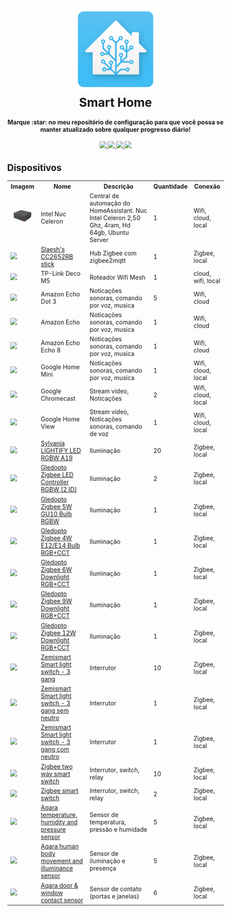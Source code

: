 <h1 align="center">
  <a name="logo" href="https://github.com/aureliosaraiva/HomeAssistant-config">
    <img src="image/ha.png" alt="Smart Home" width="200"></a>
  <br>
  Smart Home
</h1>
<h4 align="center">Marque :star: no meu repositório de configuração para que você possa se manter atualizado sobre qualquer progresso diário!</h4>

<div align="center">
  <h4>
    <a href="https://travis-ci.com/aureliosaraiva/HomeAssistant-config">
      <img src="https://travis-ci.com/aureliosaraiva/HomeAssistant-config.svg?branch=main"/>
    </a>
    <a href="https://github.com/aureliosaraiva/HomeAssistant-config">
      <img src="https://img.shields.io/github/stars/aureliosaraiva/HomeAssistant-config.svg?style=plasticr"/>
    </a>
    <a href="https://github.com/aureliosaraiva/HomeAssistant-config/commits/master">
      <img src="https://img.shields.io/github/last-commit/aureliosaraiva/HomeAssistant-config.svg?style=plasticr"/>
    </a>
    <a href="https://github.com/aureliosaraiva/HomeAssistant-config/commits/master">
      <img src="https://img.shields.io/github/commit-activity/y/aureliosaraiva/HomeAssistant-config.svg?style=plasticr"/>
    </a>
  </h4>
</div>


## Dispositivos

<table align="center" border="0">
  <tr>
    <th>Imagem</th>
    <th>Nome</th>
    <th>Descrição</th>
    <th>Quantidade</th>
    <th>Conexão</th>
  </tr>

  <tr>
    <td>
      <img src="image/intel.webp" width="100" />
    </td>
    <td>Intel Nuc Celeron</td>
    <td>Central de automação do HomeAssistant. Nuc Intel Celeron 2,50 Ghz, 4ram, Hd 64gb, Ubuntu Server</td>
    <td>1</td>
    <td>Wifi, cloud, local</td>
  </tr>

  <tr>
    <td>
      <img src="https://slae.sh/images/shippes_with.jpg" width="100" />
    </td>
    <td><a target="_blank" href="https://slae.sh/projects/cc2652/">Slaesh's CC2652RB stick</a></td>
    <td>Hub Zigbee com zigbee2mqtt</td>
    <td>1</td>
    <td>Zigbee, local</td>
  </tr>

  <tr>
    <td>
      <img src="https://i.pinimg.com/originals/40/07/b1/4007b1926ecd12c91f6ad7d802203485.png" width="100" />
    </td>
    <td>TP-Link Deco M5</td>
    <td>Roteador Wifi Mesh</td>
    <td>1</td>
    <td>cloud, wifi, local</td>
  </tr>



  <tr>
    <td>
      <img src="https://ibcdn.canaltech.com.br/7oULYUGvYykI1YX55Kp0fWQNjWU=/fit-in/400x400/filters:fill(transparent):watermark(wm/prd.png,-32p,center,1,none,15)/i413657.png" width="100" />
    </td>
    <td>Amazon Echo Dot 3</td>
    <td>Noticações sonoras, comando por voz, musica</td>
    <td>5</td>
    <td>Wifi, cloud</td>
  </tr>
  <tr>
    <td>
      <img src="https://ibcdn.canaltech.com.br/Z6pGDk5RK_x09c3LwIXSrHfyq7U=/fit-in/400x400/filters:fill(transparent):watermark(wm/prd.png,-32p,center,1,none,15)/i413664.png" width="100" />
    </td>
    <td>Amazon Echo</td>
    <td>Noticações sonoras, comando por voz, musica</td>
    <td>1</td>
    <td>Wifi, cloud</td>
  </tr>
  <tr>
    <td>
      <img src="https://www.androidcentral.com/sites/androidcentral.com/files/styles/large/public/article_images/2019/05/amazon-echo-show-5-cropped.png" width="100" />
    </td>
    <td>Amazon Echo Echo 8</td>
    <td>Noticações sonoras, comando por voz, musica</td>
    <td>1</td>
    <td>Wifi, cloud</td>
  </tr>
  <tr>
    <td>
      <img src="https://in-media.apjonlinecdn.com/catalog/product/cache/b3b166914d87ce343d4dc5ec5117b502/0/1/01.png" width="100" />
    </td>
    <td>Google Home Mini</td>
    <td>Noticações sonoras, comando por voz, musica</td>
    <td>1</td>
    <td>Wifi, cloud, local</td>
  </tr>
  <tr>
    <td>
      <img src="https://crdms.images.consumerreports.org/f_auto,w_600/prod/products/cr/models/393609-streamingmediaplayers-google-chromecastultra.png" width="100" />
    </td>
    <td>Google Chromecast</td>
    <td>Stream video, Noticações</td>
    <td>2</td>
    <td>Wifi, cloud, local</td>
  </tr>
  <tr>
    <td>
      <img src="https://i.pinimg.com/originals/7d/ec/ac/7decacf1133eefd440e291aaec0c2458.png" width="100" />
    </td>
    <td>Google Home View</td>
    <td>Stream video, Noticações sonoras, comando de voz</td>
    <td>1</td>
    <td>Wifi, cloud, local</td>
  </tr>

  <tr>
    <td>
      <img src="https://www.zigbee2mqtt.io/images/devices/73693.jpg" width="100" />
    </td>
    <td><a target="_blank" href="https://www.zigbee2mqtt.io/devices/73693.html">Sylvania LIGHTIFY LED RGBW A19</a></td>
    <td>Iluminação</td>
    <td>20</td>
    <td>Zigbee, local</td>
  </tr>

  <tr>
    <td>
      <img src="https://www.zigbee2mqtt.io/images/devices/GL-C-007-2ID.jpg" width="100" />
    </td>
    <td><a target="_blank" href="https://www.zigbee2mqtt.io/devices/GL-C-007-2ID.html">Gledopto Zigbee LED Controller RGBW (2 ID)</a></td>
    <td>Iluminação</td>
    <td>2</td>
    <td>Zigbee, local</td>
  </tr>

  <tr>
    <td>
      <img src="https://www.zigbee2mqtt.io/images/devices/GL-S-003Z.jpg" width="100" />
    </td>
    <td><a target="_blank" href="https://www.zigbee2mqtt.io/devices/GL-S-003Z.html">Gledopto Zigbee 5W GU10 Bulb RGBW</a></td>
    <td>Iluminação</td>
    <td>1</td>
    <td>Zigbee, local</td>
  </tr>

  <tr>
    <td>
      <img src="https://www.zigbee2mqtt.io/images/devices/GL-B-001Z.jpg" width="100" />
    </td>
    <td><a target="_blank" href="https://www.zigbee2mqtt.io/devices/GL-B-001Z.html">Gledopto Zigbee 4W E12/E14 Bulb RGB+CCT</a></td>
    <td>Iluminação</td>
    <td>1</td>
    <td>Zigbee, local</td>
  </tr>

  <tr>
    <td>
      <img src="https://www.zigbee2mqtt.io/images/devices/GL-D-003P.jpg" width="100" />
    </td>
    <td><a target="_blank" href="https://www.zigbee2mqtt.io/devices/GL-D-003P.html">Gledopto Zigbee 6W Downlight RGB+CCT</a></td>
    <td>Iluminação</td>
    <td>1</td>
    <td>Zigbee, local</td>
  </tr>

  <tr>
    <td>
      <img src="https://www.zigbee2mqtt.io/images/devices/GL-D-004Z.jpg" width="100" />
    </td>
    <td><a target="_blank" href="https://www.zigbee2mqtt.io/devices/GL-D-004Z.html">Gledopto Zigbee 9W Downlight RGB+CCT</a></td>
    <td>Iluminação</td>
    <td>1</td>
    <td>Zigbee, local</td>
  </tr>

  <tr>
    <td>
      <img src="https://www.zigbee2mqtt.io/images/devices/GL-D-005Z.jpg" width="100" />
    </td>
    <td><a target="_blank" href="https://www.zigbee2mqtt.io/devices/GL-D-005Z.html">Gledopto Zigbee 12W Downlight RGB+CCT</a></td>
    <td>Iluminação</td>
    <td>1</td>
    <td>Zigbee, local</td>
  </tr>

  <tr>
    <td>
      <img src="https://templates.blakadder.com/assets/images/zemismart_KS-811_3gang.jpg" width="100" />
    </td>
    <td><a target="_blank" href="https://www.zigbee2mqtt.io/devices/HGZB-043.html">Zemismart Smart light switch - 3 gang</a></td>
    <td>Interrutor</td>
    <td>10</td>
    <td>Zigbee, local</td>
  </tr>

  <tr>
    <td>
      <img src="https://www.zigbee2mqtt.io/images/devices/HGZB-043.jpg" width="100" />
    </td>
    <td><a target="_blank" href="https://www.zigbee2mqtt.io/devices/HGZB-043.html">Zemismart Smart light switch - 3 gang sem neutro</a></td>
    <td>Interrutor</td>
    <td>1</td>
    <td>Zigbee, local</td>
  </tr>

  <tr>
    <td>
      <img src="https://www.zigbee2mqtt.io/images/devices/HGZB-043.jpg" width="100" />
    </td>
    <td><a target="_blank" href="https://www.zigbee2mqtt.io/devices/HGZB-043.html">Zemismart Smart light switch - 3 gang com neutro</a></td>
    <td>Interrutor</td>
    <td>1</td>
    <td>Zigbee, local</td>
  </tr>

  <tr>
    <td>
      <img src="https://www.zigbee2mqtt.io/images/devices/ZBMINI.jpg" width="100" />
    </td>
    <td><a target="_blank" href="https://www.zigbee2mqtt.io/devices/ZBMINI.html">Zigbee two way smart switch
</a></td>
    <td>Interrutor, switch, relay</td>
    <td>10</td>
    <td>Zigbee, local</td>
  </tr>

  <tr>
    <td>
      <img src="https://www.zigbee2mqtt.io/images/devices/BASICZBR3.jpg" width="100" />
    </td>
    <td><a target="_blank" href="https://www.zigbee2mqtt.io/devices/BASICZBR3.html">Zigbee smart switch</a></td>
    <td>Interrutor, switch, relay</td>
    <td>2</td>
    <td>Zigbee, local</td>
  </tr>

  <tr>
    <td>
      <img src="https://www.zigbee2mqtt.io/images/devices/WSDCGQ11LM.jpg" width="100" />
    </td>
    <td><a target="_blank" href="https://www.zigbee2mqtt.io/devices/WSDCGQ11LM.html">Aqara temperature, humidity and pressure sensor
</a></td>
    <td>Sensor de temperatura, pressão e humidade</td>
    <td>5</td>
    <td>Zigbee, local</td>
  </tr>

  <tr>
    <td>
      <img src="https://www.zigbee2mqtt.io/images/devices/RTCGQ11LM.jpg" width="100" />
    </td>
    <td><a target="_blank" href="https://www.zigbee2mqtt.io/devices/RTCGQ11LM.html">Aqara human body movement and illuminance sensor</a></td>
    <td>Sensor de iluminação e presença</td>
    <td>5</td>
    <td>Zigbee, local</td>
  </tr>

  <tr>
    <td>
      <img src="https://www.zigbee2mqtt.io/images/devices/MCCGQ11LM.jpg" width="100" />
    </td>
    <td><a target="_blank" href="https://www.zigbee2mqtt.io/devices/MCCGQ11LM.html">Aqara door & window contact sensor
</a></td>
    <td>Sensor de contato (portas e janelas)</td>
    <td>6</td>
    <td>Zigbee, local</td>
  </tr>
